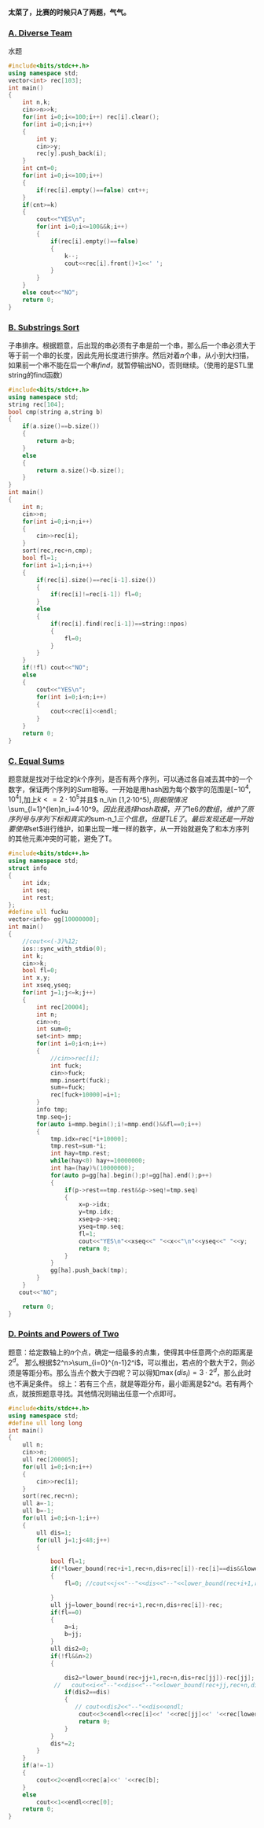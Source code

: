 ﻿#### 太菜了，比赛的时候只A了两题，气气。 ### [A. Diverse Team](http://codeforces.com/contest/988/problem/A)水题```C++#include<bits/stdc++.h>using namespace std;vector<int> rec[103];int main(){    int n,k;    cin>>n>>k;    for(int i=0;i<=100;i++) rec[i].clear();    for(int i=0;i<n;i++)    {        int y;        cin>>y;        rec[y].push_back(i);    }    int cnt=0;    for(int i=0;i<=100;i++)    {        if(rec[i].empty()==false) cnt++;    }    if(cnt>=k)    {        cout<<"YES\n";        for(int i=0;i<=100&&k;i++)        {            if(rec[i].empty()==false)            {                k--;                cout<<rec[i].front()+1<<' ';            }        }    }    else cout<<"NO";    return 0;}```###  [B. Substrings Sort](http://codeforces.com/contest/988/problem/B)子串排序。根据题意，后出现的串必须有子串是前一个串，那么后一个串必须大于等于前一个串的长度，因此先用长度进行排序。然后对着$n$个串，从小到大扫描，如果前一个串不能在后一个串$find$，就暂停输出NO，否则继续。（使用的是STL里string的find函数）```C++#include<bits/stdc++.h>using namespace std;string rec[104];bool cmp(string a,string b){    if(a.size()==b.size())    {        return a<b;    }    else    {        return a.size()<b.size();    }}int main(){    int n;    cin>>n;    for(int i=0;i<n;i++)    {        cin>>rec[i];    }    sort(rec,rec+n,cmp);    bool fl=1;    for(int i=1;i<n;i++)    {        if(rec[i].size()==rec[i-1].size())        {            if(rec[i]!=rec[i-1]) fl=0;        }        else        {            if(rec[i].find(rec[i-1])==string::npos)            {                fl=0;            }        }    }    if(!fl) cout<<"NO";    else    {        cout<<"YES\n";        for(int i=0;i<n;i++)        {            cout<<rec[i]<<endl;        }    }    return 0;}```### [C. Equal Sums](http://codeforces.com/contest/988/problem/C)题意就是找对于给定的$k$个序列，是否有两个序列，可以通过各自减去其中的一个数字，保证两个序列的$Sum$相等。一开始是用hash因为每个数字的范围是$[-10^4,10^4]$,加上$k<=2·10^5$并且$    n_i\in [1,2·10^5)$,则极限情况$\sum_{l=1}^{len}n_i=4·10^9$。因此我选择hash取模，开了$1e6$的数组，维护了原序列号与序列下标和真实的$sum-n_1$三个信息，但是TLE了。最后发现还是一开始要使用$set$进行维护，如果出现一堆一样的数字，从一开始就避免了和本方序列的其他元素冲突的可能，避免了T。```C++#include<bits/stdc++.h>using namespace std;struct info{    int idx;    int seq;    int rest;};#define ull fuckuvector<info> gg[10000000];int main(){    //cout<<(-3)%12;    ios::sync_with_stdio(0);    int k;    cin>>k;    bool fl=0;    int x,y;    int xseq,yseq;    for(int j=1;j<=k;j++)    {        int rec[20004];        int n;        cin>>n;        int sum=0;        set<int> mmp;        for(int i=0;i<n;i++)        {            //cin>>rec[i];            int fuck;            cin>>fuck;            mmp.insert(fuck);            sum+=fuck;            rec[fuck+10000]=i+1;        }        info tmp;        tmp.seq=j;        for(auto i=mmp.begin();i!=mmp.end()&&fl==0;i++)        {            tmp.idx=rec[*i+10000];            tmp.rest=sum-*i;            int hay=tmp.rest;            while(hay<0) hay+=10000000;            int ha=(hay)%(10000000);            for(auto p=gg[ha].begin();p!=gg[ha].end();p++)            {                if(p->rest==tmp.rest&&p->seq!=tmp.seq)                {                    x=p->idx;                    y=tmp.idx;                    xseq=p->seq;                    yseq=tmp.seq;                    fl=1;                    cout<<"YES\n"<<xseq<<" "<<x<<"\n"<<yseq<<" "<<y;                    return 0;                }            }            gg[ha].push_back(tmp);        }    }   cout<<"NO";    return 0;}```### [D. Points and Powers of Two](http://codeforces.com/contest/988/problem/D)题意：给定数轴上的$n$个点，确定一组最多的点集，使得其中任意两个点的距离是$2^d$。那么根据$2^n>\sum_{i=0}^{n-1}2^i$，可以推出，若点的个数大于2，则必须是等距分布。那么当点个数大于四呢？可以得知$\max(dis_i)=3·2^d$，那么此时也不满足条件。综上：若有三个点，就是等距分布，最小距离是$2^d。若有两个点，就按照题意寻找。其他情况则输出任意一个点即可。```C++#include<bits/stdc++.h>using namespace std;#define ull long longint main(){    ull n;    cin>>n;    ull rec[200005];    for(ull i=0;i<n;i++)    {        cin>>rec[i];    }    sort(rec,rec+n);    ull a=-1;    ull b=-1;    for(ull i=0;i<n-1;i++)    {        ull dis=1;        for(ull j=1;j<48;j++)        {            bool fl=1;            if(*lower_bound(rec+i+1,rec+n,dis+rec[i])-rec[i]==dis&&lower_bound(rec+i+1,rec+n,dis+rec[i])!=rec+n)            {                fl=0; //cout<<j<<"--"<<dis<<"--"<<lower_bound(rec+i+1,rec+n,dis+rec[i])-rec<<endl;            }            ull jj=lower_bound(rec+i+1,rec+n,dis+rec[i])-rec;            if(fl==0)            {                a=i;                b=jj;            }            ull dis2=0;            if(!fl&&n>2)            {                dis2=*lower_bound(rec+jj+1,rec+n,dis+rec[jj])-rec[jj];             //   cout<<i<<"--"<<dis<<"--"<<lower_bound(rec+jj,rec+n,dis+rec[jj])-rec<<endl;                if(dis2==dis)                {                   // cout<<dis2<<"--"<<dis<<endl;                    cout<<3<<endl<<rec[i]<<' '<<rec[jj]<<' '<<rec[lower_bound(rec+jj+1,rec+n,dis+rec[jj])-rec];                    return 0;                }            }            dis*=2;        }    }    if(a!=-1)    {        cout<<2<<endl<<rec[a]<<' '<<rec[b];    }    else        cout<<1<<endl<<rec[0];    return 0;}```